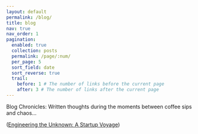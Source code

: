 ```yaml
---
layout: default
permalink: /blog/
title: blog
nav: true
nav_order: 1
pagination:
  enabled: true
  collection: posts
  permalink: /page/:num/
  per_page: 5
  sort_field: date
  sort_reverse: true
  trail:
    before: 1 # The number of links before the current page
    after: 3 # The number of links after the current page
---
```


Blog Chronicles: Written thoughts during the moments between coffee sips and chaos... 

<!-- Link to a specific post -->
(<a href="https://masoudmim.github.io/_posts/2024-03-03/engineering-the-unknown.md">Engineering the Unknown: A Startup Voyage</a>)
